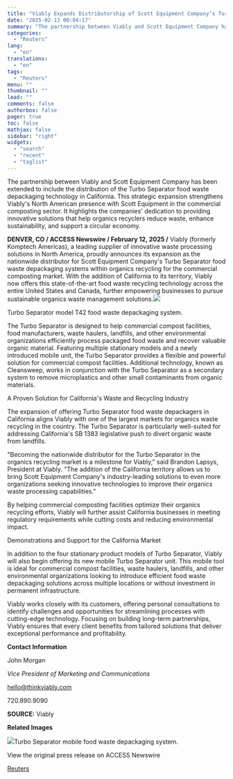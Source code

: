 ```yaml
---
title: "Viably Expands Distributorship of Scott Equipment Company’s Turbo Separator Food Waste Depackagers to California"
date: "2025-02-13 00:04:17"
summary: "The partnership between Viably and Scott Equipment Company has been extended to include the distribution of the Turbo Separator food waste depackaging technology in California. This strategic expansion strengthens Viably's North American presence with Scott Equipment in the commercial composting sector. It highlights the companies' dedication to providing innovative solutions..."
categories:
  - "Reuters"
lang:
  - "en"
translations:
  - "en"
tags:
  - "Reuters"
menu: ""
thumbnail: ""
lead: ""
comments: false
authorbox: false
pager: true
toc: false
mathjax: false
sidebar: "right"
widgets:
  - "search"
  - "recent"
  - "taglist"
---
```


The partnership between Viably and Scott Equipment Company has been extended to include the distribution of the Turbo Separator food waste depackaging technology in California. This strategic expansion strengthens Viably's North American presence with Scott Equipment in the commercial composting sector. It highlights the companies' dedication to providing innovative solutions that help organics recyclers reduce waste, enhance sustainability, and support a circular economy.

**DENVER, CO / ACCESS Newswire / February 12, 2025 /** Viably (formerly Komptech Americas), a leading supplier of innovative waste processing solutions in North America, proudly announces its expansion as the nationwide distributor for Scott Equipment Company's Turbo Separator food waste depackaging systems within organics recycling for the commercial composting market. With the addition of California to its territory, Viably now offers this state-of-the-art food waste recycling technology across the entire United States and Canada, further empowering businesses to pursue sustainable organics waste management solutions.![](https://s3.tradingview.com/news/image/tag:reuters.com,2025-02-12:newsml_ACSFW5xwa-7c6e3d0614446e4c2cc05f6d5d76f7fb-resized.jpeg)

Turbo Separator model T42 food waste depackaging system.

The Turbo Separator is designed to help commercial compost facilities, food manufacturers, waste haulers, landfills, and other environmental organizations efficiently process packaged food waste and recover valuable organic material. Featuring multiple stationary models and a newly introduced mobile unit, the Turbo Separator provides a flexible and powerful solution for commercial compost facilities. Additional technology, known as Cleansweep, works in conjunction with the Turbo Separator as a secondary system to remove microplastics and other small contaminants from organic materials.

A Proven Solution for California's Waste and Recycling Industry

The expansion of offering Turbo Separator food waste depackagers in California aligns Viably with one of the largest markets for organics waste recycling in the country. The Turbo Separator is particularly well-suited for addressing California's SB 1383 legislative push to divert organic waste from landfills.

"Becoming the nationwide distributor for the Turbo Separator in the organics recycling market is a milestone for Viably," said Brandon Lapsys, President at Viably. "The addition of the California territory allows us to bring Scott Equipment Company's industry-leading solutions to even more organizations seeking innovative technologies to improve their organics waste processing capabilities."

By helping commercial composting facilities optimize their organics recycling efforts, Viably will further assist California businesses in meeting regulatory requirements while cutting costs and reducing environmental impact.

Demonstrations and Support for the California Market

In addition to the four stationary product models of Turbo Separator, Viably will also begin offering its new mobile Turbo Separator unit. This mobile tool is ideal for commercial compost facilities, waste haulers, landfills, and other environmental organizations looking to introduce efficient food waste depackaging solutions across multiple locations or without investment in permanent infrastructure.

Viably works closely with its customers, offering personal consultations to identify challenges and opportunities for streamlining processes with cutting-edge technology. Focusing on building long-term partnerships, Viably ensures that every client benefits from tailored solutions that deliver exceptional performance and profitability.

**Contact Information**

John Morgan

*Vice President of Marketing and Communications*

hello@thinkviably.com

720.890.9090

**SOURCE:** Viably

**Related Images**

![](https://s3.tradingview.com/news/image/tag:reuters.com,2025-02-12:newsml_ACSFW5xwa-120290d351c7c1ef3a669a15387e61a3-resized.jpeg)Turbo Separator mobile food waste depackaging system.

View the original press release on ACCESS Newswire

[Reuters](https://www.tradingview.com/news/reuters.com,2025-02-12:newsml_ACSFW5xwa:0/)
